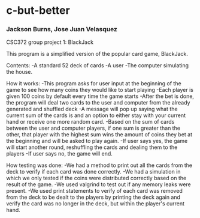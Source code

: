 # c-but-better

### Jackson Burns, Jose Juan Velasquez

CSC372 group project 1: BlackJack

This program is a simplified version of the popular card game, BlackJack.

Contents:
-A standard 52 deck of cards
-A user
-The computer simulating the house.

How it works:
-This program asks for user input at the beginning of the game to see how many coins they would like to start playing
-Each player is given 100 coins by default every time the game starts
-After the bet is done, the program will deal two cards to the user and computer from the already generated and shuffled deck
-A message will pop up saying what the current sum of the cards is and an option to either stay with your current hand
or receive one more random card. 
-Based on the sum of cards between the user and computer players, if one sum is greater than the other, that player with
the highest sum wins the amount of coins they bet at the beginning and will be asked to play again.
-If user says yes, the game will start another round, reshuffling the cards and dealing them to the players
-If user says no, the game will end.

How testing was done:
-We had a method to print out all the cards from the deck to verify if each card was done correctly.
-We had a simulation in which we only tested if the coins were distributed correctly based on the result of the game.
-We used valgrind to test out if any memory leaks were present.
-We used print statements to verify of each card was removed from the deck to be dealt to the players by printing the 
deck again and verify the card was no longer in the deck, but within the player's current hand.
